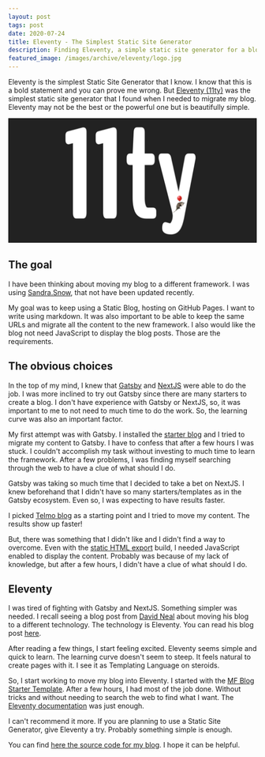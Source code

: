 ```yaml
---
layout: post
tags: post
date: 2020-07-24
title: Eleventy - The Simplest Static Site Generator
description: Finding Eleventy, a simple static site generator for a blog, after trying Gatsby and NextJS.
featured_image: /images/archive/eleventy/logo.jpg
---
```


Eleventy is the simplest Static Site Generator that I know. I know that this is a bold statement and you can prove me wrong. But [Eleventy (11ty)](https://www.11ty.dev/) was the simplest static site generator that I found when I needed to migrate my blog. Eleventy may not be the best or the powerful one but is beautifully simple.

![Eleventy](/images/archive/eleventy/logo.jpg)

## The goal

I have been thinking about moving my blog to a different framework. I was using [Sandra.Snow](https://guiferreira.me/archive/2014/05/reasons-to-blogging-with-github-pages-and-sandra-snow/), that not have been updated recently.

My goal was to keep using a Static Blog, hosting on GitHub Pages. I want to write using markdown. It was also important to be able to keep the same URLs and migrate all the content to the new framework. I also would like the blog not need JavaScript to display the blog posts. Those are the requirements.

## The obvious choices

In the top of my mind, I knew that [Gatsby](https://www.gatsbyjs.org/) and [NextJS](https://nextjs.org/) were able to do the job. I was more inclined to try out Gatsby since there are many starters to create a blog. I don't have experience with Gatsby or NextJS, so, it was important to me to not need to much time to do the work. So, the learning curve was also an important factor.

My first attempt was with Gatsby. I installed the [starter blog](https://www.gatsbyjs.org/starters/gatsbyjs/gatsby-starter-blog/) and I tried to migrate my content to Gatsby. I have to confess that after a few hours I was stuck. I couldn't accomplish my task without investing to much time to learn the framework. After a few problems, I was finding myself searching through the web to have a clue of what should I do.

Gatsby was taking so much time that I decided to take a bet on NextJS. I knew beforehand that I didn't have so many starters/templates as in the Gatsby ecosystem. Even so, I was expecting to have results faster.

I picked [Telmo blog](https://telmo.im/writings/open-sourcing-blog) as a starting point and I tried to move my content. The results show up faster!

But, there was something that I didn't like and I didn't find a way to overcome. Even with the [static HTML export](https://nextjs.org/docs/advanced-features/static-html-export) build, I needed JavaScript enabled to display the content. Probably was because of my lack of knowledge, but after a few hours, I didn't have a clue of what should I do.

## Eleventy

I was tired of fighting with Gatsby and NextJS. Something simpler was needed. I recall seeing a blog post from [David Neal](https://reverentgeek.com/) about moving his blog to a different technology. The technology is Eleventy. You can read his blog post [here](https://reverentgeek.com/moving-from-ghost-to-eleventy/).

After reading a few things, I start feeling excited. Eleventy seems simple and quick to learn. The learning curve doesn't seem to steep. It feels natural to create pages with it. I see it as Templating Language on steroids.

So, I start working to move my blog into Eleventy. I started with the [MF Blog Starter Template](https://github.com/marcfilleul/mf-blogstarter). After a few hours, I had most of the job done. Without tricks and without needing to search the web to find what I want. The [Eleventy documentation](https://www.11ty.dev/docs/) was just enough.

I can't recommend it more. If you are planning to use a Static Site Generator, give Eleventy a try. Probably something simple is enough.

You can find [here the source code for my blog](https://github.com/gsferreira/gsferreira.github.com). I hope it can be helpful.
